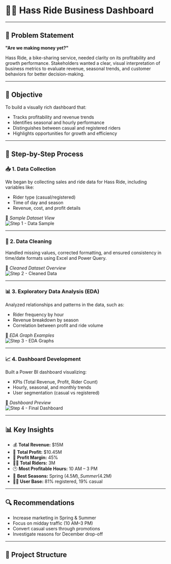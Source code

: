 # 🚴‍♀️ Hass Ride Business Dashboard

---

## 🧩 Problem Statement

**"Are we making money yet?"**

Hass Ride, a bike-sharing service, needed clarity on its profitability and growth performance. Stakeholders wanted a clear, visual interpretation of business metrics to evaluate revenue, seasonal trends, and customer behaviors for better decision-making.

---

## 🎯 Objective

To build a visually rich dashboard that:

- Tracks profitability and revenue trends
- Identifies seasonal and hourly performance
- Distinguishes between casual and registered riders
- Highlights opportunities for growth and efficiency

---

## 🧪 Step-by-Step Process

### 📥 1. Data Collection

We began by collecting sales and ride data for Hass Ride, including variables like:

- Rider type (casual/registered)
- Time of day and season
- Revenue, cost, and profit details

📸 _Sample Dataset View_  
![Step 1 - Data Sample](images/step1_data_sample.png)

---

### 🧹 2. Data Cleaning

Handled missing values, corrected formatting, and ensured consistency in time/date formats using Excel and Power Query.

📸 _Cleaned Dataset Overview_  
![Step 2 - Cleaned Data](images/step2_cleaned_data.png)

---

### 📊 3. Exploratory Data Analysis (EDA)

Analyzed relationships and patterns in the data, such as:

- Rider frequency by hour
- Revenue breakdown by season
- Correlation between profit and ride volume

📸 _EDA Graph Examples_  
![Step 3 - EDA Graphs](images/step3_eda_graphs.png)

---

### 📈 4. Dashboard Development

Built a Power BI dashboard visualizing:

- KPIs (Total Revenue, Profit, Rider Count)
- Hourly, seasonal, and monthly trends
- User segmentation (casual vs registered)

📸 _Dashboard Preview_  
![Step 4 - Final Dashboard](images/dashboard_screenshot.png)

---

## 📊 Key Insights

- 💰 **Total Revenue:** $15M  
- 🧾 **Total Profit:** $10.45M  
- 🔺 **Profit Margin:** 45%  
- 🚴‍♀️ **Total Riders:** 3M  
- 🕐 **Most Profitable Hours:** 10 AM – 3 PM  
- 🌸 **Best Seasons:** Spring ($4.5M), Summer ($4.2M)  
- 🙋‍♂️ **User Base:** 81% registered, 19% casual  

---

## 🔍 Recommendations

- Increase marketing in Spring & Summer
- Focus on midday traffic (10 AM–3 PM)
- Convert casual users through promotions
- Investigate reasons for December drop-off

---

## 📁 Project Structure

